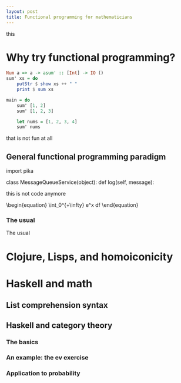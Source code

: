 ```yaml
---
layout: post
title: Functional programming for mathematicians 
---
```

this

# Why try functional programming?


``` haskell
Num a => a -> asum' :: [Int] -> IO ()
sum' xs = do
    putStr $ show xs ++ " "
    print $ sum xs

main = do
    sum' [1, 2]
    sum' [1, 2, 3]

    let nums = [1, 2, 3, 4]
    sum' nums
``` 


that is not fun at all

## General functional programming paradigm

import pika

class MessageQueueService(object):
      def log(self, message):

this is not code anymore

\begin{equation}
\int_0^{+\infty} e^x df
\end{equation}

### The usual
The usual       
 
# Clojure, Lisps, and homoiconicity

# Haskell and math

## List comprehension syntax

## Haskell and category theory

### The basics

### An example: the ev exercise

### Application to probability